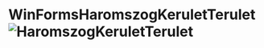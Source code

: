 # WinFormsHaromszogKeruletTerulet![HaromszogKeruletTerulet](https://user-images.githubusercontent.com/73597535/224565643-d3b4f440-5afc-4970-bbdf-44aff3a73c85.PNG)
